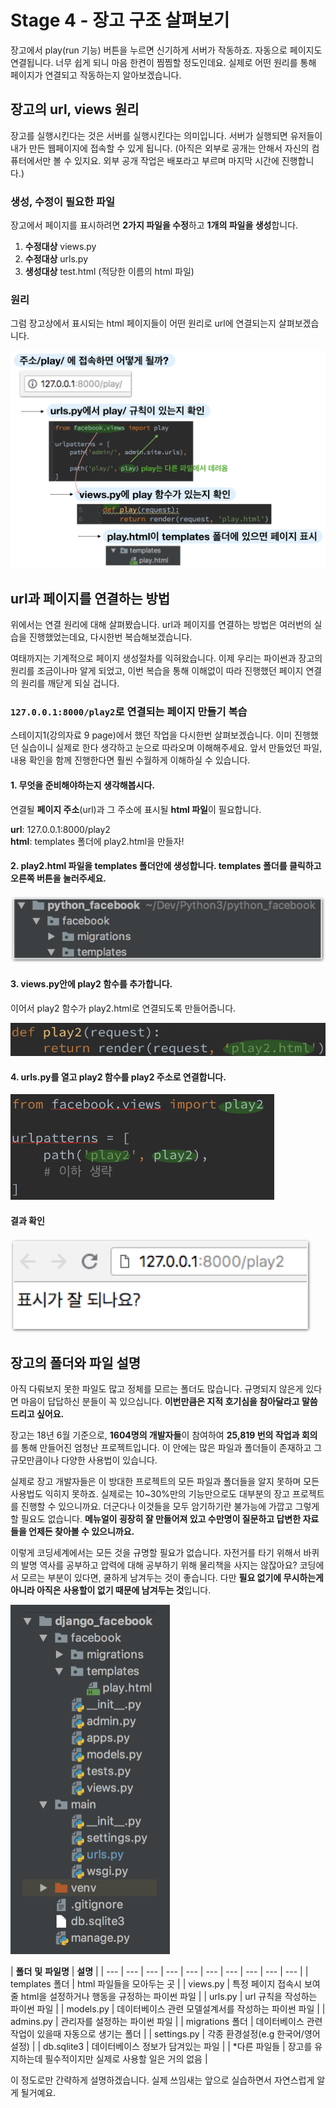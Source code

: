 # Stage 4 - 장고 구조 살펴보기

장고에서 play\(run 기능\) 버튼을 누르면 신기하게 서버가 작동하죠. 자동으로 페이지도 연결됩니다. 너무 쉽게 되니 마음 한켠이 찜찜할 정도인데요. 실제로 어떤 원리를 통해 페이지가 연결되고 작동하는지 알아보겠습니다.

## 장고의 url, views 원리

장고를 실행시킨다는 것은 서버를 실행시킨다는 의미입니다. 서버가 실행되면 유저들이 내가 만든 웹페이지에 접속할 수 있게 됩니다. \(아직은 외부로 공개는 안해서 자신의 컴퓨터에서만 볼 수 있지요. 외부 공개 작업은 배포라고 부르며 마지막 시간에 진행합니다.\)

### 생성, 수정이 필요한 파일

장고에서 페이지를 표시하려면 **2가지 파일을 수정**하고 **1개의 파일을 생성**합니다.

1. **수정대상** views.py
2. **수정대상** urls.py
3. **생성대상** test.html \(적당한 이름의 html 파일\)

### 원리

그럼 장고상에서 표시되는 html 페이지들이 어떤 원리로 url에 연결되는지 살펴보겠습니다.

![&#xCC28;&#xADFC;&#xCC28;&#xADFC; &#xC0B4;&#xD3B4;&#xBCF4;&#xC138;&#xC694;!](../.gitbook/assets/image%20%28120%29.png)

## url과 페이지를 연결하는 방법

위에서는 연결 원리에 대해 살펴봤습니다. url과 페이지를 연결하는 방법은 여러번의 실습을 진행했었는데요, 다시한번 복습해보겠습니다.

여태까지는 기계적으로 페이지 생성절차를 익혀왔습니다. 이제 우리는 파이썬과 장고의 원리를 조금이나마 알게 되었고, 이번 복습을 통해 이해없이 따라 진행했던 페이지 연결의 원리를 깨닫게 되실 겁니다.

### `127.0.0.1:8000/play2`로 연결되는 페이지 만들기 복습

스테이지1\(강의자료 9 page\)에서 했던 작업을 다시한번 살펴보겠습니다. 이미 진행했던 실습이니 실제로 한다 생각하고 눈으로 따라오며 이해해주세요. 앞서 만들었던 파일, 내용 확인을 함께 진행한다면 훨씬 수월하게 이해하실 수 있습니다.

#### 1. 무엇을 준비해야하는지 생각해봅시다.

연결될 **페이지 주소**\(url\)과 그 주소에 표시될 **html 파일**이 필요합니다.

**url**: 127.0.0.1:8000/play2  
**html**: templates 폴더에 play2.html을 만들자!

#### 2. play2.html 파일을 templates 폴더안에 생성합니다. templates 폴더를 클릭하고 오른쪽 버튼을 눌러주세요.

![](../.gitbook/assets/image%20%2893%29.png)

#### 3. views.py안에 play2 함수를 추가합니다.

이어서 play2 함수가 play2.html로 연결되도록 만들어줍니다.

![views.py](../.gitbook/assets/image%20%2856%29.png)

#### 4. urls.py를 열고 play2 함수를 play2 주소로 연결합니다.

![urls.py](../.gitbook/assets/image%20%2894%29.png)

#### 결과 확인

![](../.gitbook/assets/image%20%28109%29.png)

## 장고의 폴더와 파일 설명

아직 다뤄보지 못한 파일도 많고 정체를 모르는 폴더도 많습니다. 규명되지 않은게 있다면 마음이 답답하신 분들이 꼭 있으십니다. **이번만큼은 지적 호기심을 참아달라고 말씀드리고 싶어요.**

장고는 18년 6월 기준으로, **1604명의 개발자들**이 참여하여 **25,819 번의 작업과 회의**를 통해 만들어진 엄청난 프로젝트입니다. 이 안에는 많은 파일과 폴더들이 존재하고 그 규모만큼이나 다양한 사용법이 있습니다.

실제로 장고 개발자들은 이 방대한 프로젝트의 모든 파일과 폴더들을 알지 못하며 모든 사용법도 익히지 못하죠. 실제로는 10~30%만의 기능만으로도 대부분의 장고 프로젝트를 진행할 수 있으니까요. 더군다나 이것들을 모두 암기하기란 불가능에 가깝고 그렇게 할 필요도 없습니다. **메뉴얼이 굉장히 잘 만들어져 있고 수만명이 질문하고 답변한 자료들을 언제든 찾아볼 수 있으니까요.**

이렇게 코딩세계에서는 모든 것을 규명할 필요가 없습니다. 자전거를 타기 위해서 바퀴의 발명 역사를 공부하고 압력에 대해 공부하기 위해 물리책을 사지는 않잖아요? 코딩에서 모르는 부분이 있다면, 쿨하게 남겨두는 것이 좋습니다. 다만 **필요 없기에 무시하는게 아니라 아직은 사용할이 없기 때문에 남겨두는 것**입니다.

![&#xD30C;&#xC774;&#xCC38; &#xC88C;&#xCE21; &#xD504;&#xB85C;&#xC81D;&#xD2B8; &#xD654;&#xBA74;&#xCC3D;](../.gitbook/assets/image%20%2867%29.png)

| **폴더** **및** **파일명** | **설명** |
| --- | --- | --- | --- | --- | --- | --- | --- | --- | --- |
| templates 폴더 | html 파일들을 모아두는 곳 |
| views.py | 특정 페이지 접속시 보여줄 html을 설정하거나 행동을 규정하는 파이썬 파일 |
| urls.py | url 규칙을 작성하는 파이썬 파일 |
| models.py | 데이터베이스 관련 모델설계서를 작성하는 파이썬 파일 |
| admins.py | 관리자를 설정하는 파이썬 파일 |
| migrations 폴더 | 데이터베이스 관련 작업이 있을때 자동으로 생기는 폴더 |
| settings.py | 각종 환경설정\(e.g 한국어/영어 설정\) |
| db.sqlite3 | 데이터베이스 정보가 담겨있는 파일 |
| \*다른 파일들 | 장고를 유지하는데 필수적이지만 실제로 사용할 일은 거의 없음 |

이 정도로만 간략하게 설명하겠습니다. 실제 쓰임새는 앞으로 실습하면서 자연스럽게 알게 될거예요.


